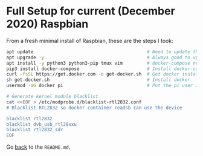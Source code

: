 # Full Setup for current (December 2020) Raspbian

From a fresh minimal install of Raspbian, these are the steps I took:

```bash
apt update                                          # Need to update the package lists
apt upgrade -y                                      # Always good to upgrade
apt install -y python3 python3-pip tmux vim         # docker-compose needs Python 3 and tools
pip3 install docker-compose                         # Install docker-compose
curl -fsSL https://get.docker.com -o get-docker.sh  # Get docker installer
sh get-docker.sh                                    # Install docker
usermod -aG docker pi                               # Put the pi user in the docker group

# Generate kernel module blacklist
cat <<EOF > /etc/modprobe.d/blacklist-rtl2832.conf
# Blacklist RTL2832 so docker container readsb can use the device

blacklist rtl2832
blacklist dvb_usb_rtl28xxu
blacklist rtl2832_sdr
EOF
```

Go [back](README.md) to the `README.md`.
